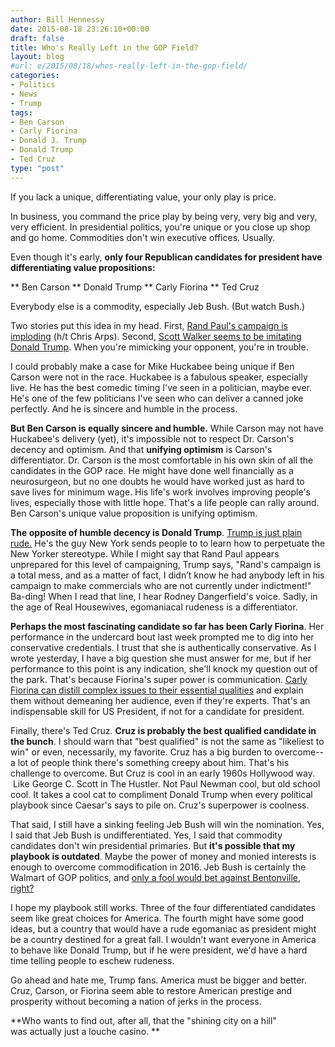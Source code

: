 ```yaml
---
author: Bill Hennessy
date: 2015-08-18 23:26:10+00:00
draft: false
title: Who's Really Left in the GOP Field?
layout: blog
#url: e/2015/08/18/whos-really-left-in-the-gop-field/
categories:
- Politics
- News
- Trump
tags:
- Ben Carson
- Carly Fiorina
- Donald J. Trump
- Donald Trump
- Ted Cruz
type: "post"
---
```


If you lack a unique, differentiating value, your only play is price.

In business, you command the price play by being very, very big and very, very efficient. In presidential politics, you're unique or you close up shop and go home. Commodities don't win executive offices. Usually.

Even though it's early, **only four Republican candidates for president have differentiating value propositions:**




** Ben Carson
** Donald Trump
** Carly Fiorina
** Ted Cruz


Everybody else is a commodity, especially Jeb Bush. (But watch Bush.)

Two stories put this idea in my head. First, [Rand Paul's campaign is imploding](https://www.businessinsider.com/polls-rand-paul-debate-iowa-new-hampshire-2015-8) (h/t Chris Arps). Second, [Scott Walker seems to be imitating Donald Trump](https://www.businessinsider.com/scott-walker-is-starting-to-sound-a-lot-like-donald-trump-2015-8). When you're mimicking your opponent, you're in trouble.

I could probably make a case for Mike Huckabee being unique if Ben Carson were not in the race. Huckabee is a fabulous speaker, especially live. He has the best comedic timing I've seen in a politician, maybe ever. He's one of the few politicians I've seen who can deliver a canned joke perfectly. And he is sincere and humble in the process.

**But Ben Carson is equally sincere and humble.** While Carson may not have Huckabee's delivery (yet), it's impossible not to respect Dr. Carson's decency and optimism. And that **unifying optimism** is Carson's differentiator. Dr. Carson is the most comfortable in his own skin of all the candidates in the GOP race. He might have done well financially as a neurosurgeon, but no one doubts he would have worked just as hard to save lives for minimum wage. His life's work involves improving people's lives, especially those with little hope. That's a life people can rally around. Ben Carson's unique value proposition is unifying optimism.

**The opposite of humble decency is Donald Trump**. [Trump is just plain rude.](https://hennessysview.com/2015/08/08/we-deserve-better/) He's the guy New York sends people to to learn how to perpetuate the New Yorker stereotype. While I might say that Rand Paul appears unprepared for this level of campaigning, Trump says, "Rand's campaign is a total mess, and as a matter of fact, I didn’t know he had anybody left in his campaign to make commercials who are not currently under indictment!" Ba-ding! When I read that line, I hear Rodney Dangerfield's voice. Sadly, in the age of Real Housewives, egomaniacal rudeness is a differentiator.

**Perhaps the most fascinating candidate so far has been Carly Fiorina**. Her performance in the undercard bout last week prompted me to dig into her conservative credentials. I trust that she is authentically conservative. As I wrote yesterday, I have a big question she must answer for me, but if her performance to this point is any indication, she'll knock my question out of the park. That's because Fiorina's super power is communication. [Carly Fiorina can distill complex issues to their essential qualities](https://hennessysview.com/2015/08/18/one-question-for-carly-fiorina/) and explain them without demeaning her audience, even if they're experts. That's an indispensable skill for US President, if not for a candidate for president.

Finally, there's Ted Cruz. **Cruz is probably the best qualified candidate in the bunch**. I should warn that "best qualified" is not the same as "likeliest to win" or even, necessarily, my favorite. Cruz has a big burden to overcome--a lot of people think there's something creepy about him. That's his challenge to overcome. But Cruz is cool in an early 1960s Hollywood way.  Like George C. Scott in The Hustler. Not Paul Newman cool, but old school cool. It takes a cool cat to compliment Donald Trump when every political playbook since Caesar's says to pile on. Cruz's superpower is coolness.

That said, I still have a sinking feeling Jeb Bush will win the nomination. Yes, I said that Jeb Bush is undifferentiated. Yes, I said that commodity candidates don't win presidential primaries. But **it's possible that my playbook is outdated**. Maybe the power of money and monied interests is enough to overcome commodification in 2016. Jeb Bush is certainly the Walmart of GOP politics, and [only a fool would bet against Bentonville, right?](https://www.businessinsider.com/wal-mart-q2-earnings-2015-8)

I hope my playbook still works. Three of the four differentiated candidates seem like great choices for America. The fourth might have some good ideas, but a country that would have a rude egomaniac as president might be a country destined for a great fall. I wouldn't want everyone in America to behave like Donald Trump, but if he were president, we'd have a hard time telling people to eschew rudeness.

Go ahead and hate me, Trump fans. America must be bigger and better. Cruz, Carson, or Fiorina seem able to restore American prestige and prosperity without becoming a nation of jerks in the process.

**Who wants to find out, after all, that the "shining city on a hill" was actually just a louche casino. **
